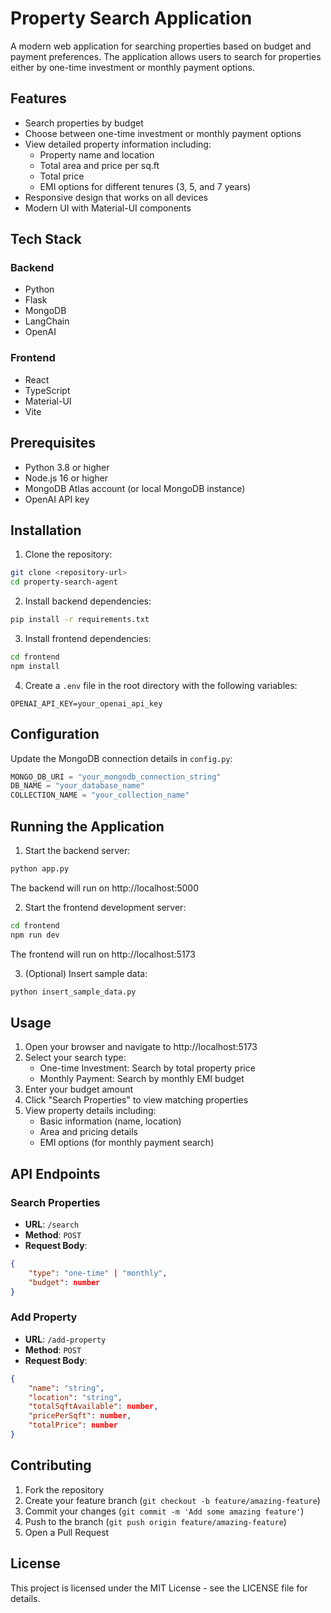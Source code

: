 # Property Search Application

A modern web application for searching properties based on budget and payment preferences. The application allows users to search for properties either by one-time investment or monthly payment options.

## Features

- Search properties by budget
- Choose between one-time investment or monthly payment options
- View detailed property information including:
  - Property name and location
  - Total area and price per sq.ft
  - Total price
  - EMI options for different tenures (3, 5, and 7 years)
- Responsive design that works on all devices
- Modern UI with Material-UI components

## Tech Stack

### Backend
- Python
- Flask
- MongoDB
- LangChain
- OpenAI

### Frontend
- React
- TypeScript
- Material-UI
- Vite

## Prerequisites

- Python 3.8 or higher
- Node.js 16 or higher
- MongoDB Atlas account (or local MongoDB instance)
- OpenAI API key

## Installation

1. Clone the repository:
```bash
git clone <repository-url>
cd property-search-agent
```

2. Install backend dependencies:
```bash
pip install -r requirements.txt
```

3. Install frontend dependencies:
```bash
cd frontend
npm install
```

4. Create a `.env` file in the root directory with the following variables:
```
OPENAI_API_KEY=your_openai_api_key
```

## Configuration

Update the MongoDB connection details in `config.py`:
```python
MONGO_DB_URI = "your_mongodb_connection_string"
DB_NAME = "your_database_name"
COLLECTION_NAME = "your_collection_name"
```

## Running the Application

1. Start the backend server:
```bash
python app.py
```
The backend will run on http://localhost:5000

2. Start the frontend development server:
```bash
cd frontend
npm run dev
```
The frontend will run on http://localhost:5173

3. (Optional) Insert sample data:
```bash
python insert_sample_data.py
```

## Usage

1. Open your browser and navigate to http://localhost:5173
2. Select your search type:
   - One-time Investment: Search by total property price
   - Monthly Payment: Search by monthly EMI budget
3. Enter your budget amount
4. Click "Search Properties" to view matching properties
5. View property details including:
   - Basic information (name, location)
   - Area and pricing details
   - EMI options (for monthly payment search)

## API Endpoints

### Search Properties
- **URL**: `/search`
- **Method**: `POST`
- **Request Body**:
```json
{
    "type": "one-time" | "monthly",
    "budget": number
}
```

### Add Property
- **URL**: `/add-property`
- **Method**: `POST`
- **Request Body**:
```json
{
    "name": "string",
    "location": "string",
    "totalSqftAvailable": number,
    "pricePerSqft": number,
    "totalPrice": number
}
```

## Contributing

1. Fork the repository
2. Create your feature branch (`git checkout -b feature/amazing-feature`)
3. Commit your changes (`git commit -m 'Add some amazing feature'`)
4. Push to the branch (`git push origin feature/amazing-feature`)
5. Open a Pull Request

## License

This project is licensed under the MIT License - see the LICENSE file for details. 